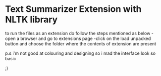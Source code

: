 # Text Summarizer Extension with NLTK library

to run the files as an extension do follow the steps mentioned as below
-open a browser and go to extensions page
-click on the load unpacked button and choose the folder where the contents of extension are present

p.s i'm not good at colouring and designing so i mad the interface look so basic

;)
